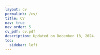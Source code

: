```yaml
---
layout: cv
permalink: /cv/
title: CV
nav: true
nav_order: 5
cv_pdf: cv.pdf
description: Updated on December 18, 2024.
toc:
  sidebar: left
---
```

